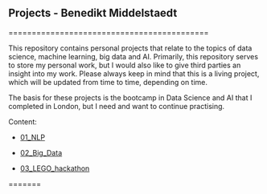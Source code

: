 
## Projects - Benedikt Middelstaedt
===========================================

This repository contains personal projects that relate to the topics of data science, machine learning, big data and AI. Primarily, this repository serves to store my personal work, but I would also like to give third parties an insight into my work. Please always keep in mind that this is a living project, which will be updated from time to time, depending on time. 

The basis for these projects is the bootcamp in Data Science and AI that I completed in London, but I need and want to continue practising.

Content:

- [01_NLP](/01_NLP_hotel_review/BM_NLP_hotel_review.ipynb)

- [02_Big_Data](/02_Big_Data/)

- [03_LEGO_hackathon](/03_LEGO_Hackathon/README.txt)


=======


